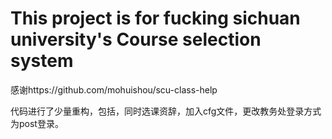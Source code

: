 # This project is for fucking sichuan university's Course selection system

感谢https://github.com/mohuishou/scu-class-help

代码进行了少量重构，包括，同时选课资辞，加入cfg文件，更改教务处登录方式为post登录。

